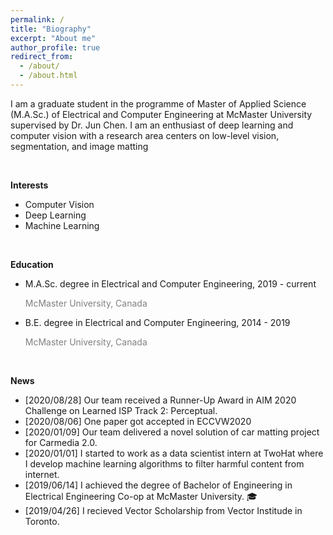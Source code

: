 ```yaml
---
permalink: /
title: "Biography"
excerpt: "About me"
author_profile: true
redirect_from: 
  - /about/
  - /about.html
---
```

I am a graduate student in the programme of Master of Applied Science (M.A.Sc.) of Electrical and Computer Engineering at McMaster University supervised by Dr. Jun Chen. I am an enthusiast of deep learning and computer vision with a research area centers on low-level vision, segmentation, and image matting

<br/>

**Interests**
* Computer Vision
* Deep Learning
* Machine Learning

<br/>

**Education**
* M.A.Sc. degree in Electrical and Computer Engineering,
  2019 - current   
  <p style="color:grey">McMaster University, Canada</p>
* B.E. degree in Electrical and Computer Engineering,
  2014 - 2019  
  <p style="color:grey">McMaster University, Canada</p>

<br/>

**News**
* [2020/08/28] Our team received a Runner-Up Award in AIM 2020 Challenge on Learned ISP Track 2: Perceptual.
* [2020/08/06] One paper got accepted in ECCVW2020  
* [2020/01/09] Our team delivered a novel solution of car matting project for Carmedia 2.0.  
* [2020/01/01] I started to work as a data scientist intern at TwoHat where I develop machine learning algorithms to filter harmful content from internet.  
* [2019/06/14] I achieved the degree of Bachelor of Engineering in Electrical Engineering Co-op at McMaster University. 🎓  
* [2019/04/26] I recieved Vector Scholarship from Vector Institude in Toronto.
